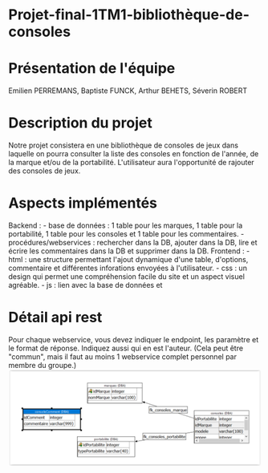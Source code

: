 # Projet-final-1TM1-bibliothèque-de-consoles

# Présentation de l'équipe 
Emilien PERREMANS, Baptiste FUNCK, Arthur BEHETS, Séverin ROBERT

# Description du projet 
Notre projet consistera en une bibliothèque de consoles de jeux dans laquelle on pourra consulter la liste des consoles en fonction de l'année, de la marque et/ou de la portabilité. L'utilisateur aura l'opportunité de rajouter des consoles de jeux.

# Aspects implémentés 
Backend : - base de données : 1 table pour les marques, 1 table pour la portabilité, 1 table pour les consoles et 1 table pour les            commentaires.
          - procédures/webservices : rechercher dans la DB, ajouter dans la DB, lire et écrire les commentaires dans la DB et supprimer        dans la DB.
Frontend :  - html : une structure permettant l'ajout dynamique d'une table, d'options, commentaire et différentes inforations envoyées à       l'utilisateur.
            - css : un design qui permet une compréhension facile du site et un aspect visuel agréable.
            - js : lien avec la base de données et 


# Détail api rest 
Pour chaque webservice, vous devez indiquer le endpoint, les paramètre et le format de réponse. Indiquez aussi qui en est l'auteur. (Cela peut être "commun", mais il faut au moins 1 webservice complet personnel par membre du groupe.)
![graphiqueER](graphiqueER.PNG)
